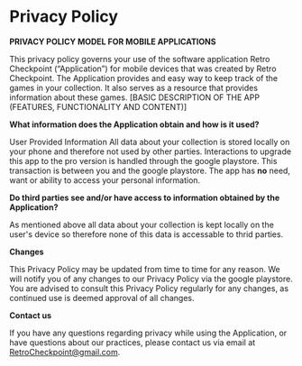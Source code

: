 # Privacy Policy

**PRIVACY POLICY MODEL FOR MOBILE APPLICATIONS**

This privacy policy governs your use of the software application Retro Checkpoint (“Application”) for mobile devices that was created by Retro Checkpoint. The Application provides and easy way to keep track of the games in your collection. It also serves as a resource that provides information about these games. [BASIC DESCRIPTION OF THE APP (FEATURES, FUNCTIONALITY AND CONTENT)] 
 
**What information does the Application obtain and how is it used?**

User Provided Information 
All data about your collection is stored locally on your phone and therefore not used by other parties. Interactions to upgrade this app to the pro version is handled through the google playstore. This transaction is between you and the google playstore. The app has **no** need, want or ability to access your personal information.

**Do third parties see and/or have access to information obtained by the Application?**

As mentioned above all data about your collection is kept locally on the user's device so therefore none of this data is accessable  to thrid parties.
 
**Changes**

This Privacy Policy may be updated from time to time for any reason. We will notify you of any changes to our Privacy Policy via the google playstore. You are advised to consult this Privacy Policy regularly for any changes, as continued use is deemed approval of all changes.
 
**Contact us**

If you have any questions regarding privacy while using the Application, or have questions about our practices, please contact us via email at RetroCheckpoint@gmail.com.

